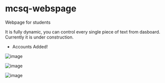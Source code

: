 # mcsq-webspage
Webpage for students

It is fully dynamic, you can control every single piece of text from dasboard.\
Currently it is under construction.
* Accounts Added!

![image](https://user-images.githubusercontent.com/45902447/151496511-65d6cbf8-a450-4cab-9c93-f9b87038690e.png)

![image](https://user-images.githubusercontent.com/45902447/151496698-85de23c8-a7f9-42f7-ae1d-c8d27cf1c7b8.png)

![image](https://user-images.githubusercontent.com/45902447/151501654-c76cad6d-7352-4a11-8438-8748d8260eb5.png)
